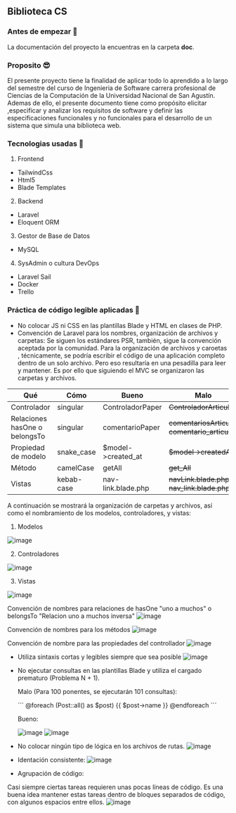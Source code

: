 ## **Biblioteca CS**

### **Antes de empezar 🚀**
La documentación del proyecto la encuentras en la carpeta **doc**.

### **Proposito 😎**

El presente proyecto tiene la finalidad de aplicar todo lo aprendido a lo largo del semestre del curso de Ingenieria de Software carrera profesional de Ciencias de la Computación de la Universidad Nacional de San Agustín.
Ademas de ello, el presente documento tiene como propósito elicitar ,especificar y analizar los requisitos de software y definir las especificaciones funcionales y no funcionales para el desarrollo de un sistema que simula una biblioteca web.

### **Tecnologias usadas 🦾**
1. Frontend
- TailwindCss
- Html5
- Blade Templates
2. Backend
- Laravel
- Eloquent ORM
3. Gestor de Base de Datos
- MySQL
4. SysAdmin o cultura DevOps
- Laravel Sail
- Docker
- Trello

### **Práctica de código legible aplicadas 🤖**
* No colocar JS ni CSS en las plantillas Blade y HTML en clases de PHP.
* Convención de Laravel para los nombres, organización de archivos y carpetas: Se siguen los estándares PSR, también, sigue la convención aceptada por la comunidad. Para la organización de archivos y caroetas , técnicamente, se podría escribir el código de una aplicación completo dentro de un solo archivo. Pero eso resultaría en una pesadilla para leer y mantener. Es por ello que siguiendo el MVC se organizaron las carpetas y archivos.

Qué | Cómo | Bueno | Malo
------------ | ------------- | ------------- | -------------
Controlador | singular | ControladorPaper | ~~ControladorArticulos~~
Relaciones hasOne o belongsTo | singular | comentarioPaper | ~~comentariosArticulo, comentario_articulo~~
Propiedad de modelo | snake_case | $model->created_at | ~~$model->createdAt~~
Método | camelCase | getAll | ~~get_All~~
Vistas | kebab-case | nav-link.blade.php | ~~navLink.blade.php, nav_link.blade.php~~

A continuación se mostrará la organización de carpetas y archivos, así como el nombramiento de los modelos, controladores, y vistas:
1. Modelos

![image](https://user-images.githubusercontent.com/38531618/187097116-b5833ddb-f8a6-4ce8-ba21-02435f43a11c.png)

2. Controladores

![image](https://user-images.githubusercontent.com/38531618/187097087-a9d6e205-6f7b-471f-b753-ec4f013b8b2e.png)

3. Vistas

![image](https://user-images.githubusercontent.com/38531618/187097135-acb8f7fd-73ec-4616-b831-2a661ef6e0d0.png)


Convención de nombres para relaciones de hasOne "uno a muchos" o belongsTo "Relacion uno a muchos inversa"
![image](https://user-images.githubusercontent.com/38531618/187097220-aa74192e-f9dc-49ef-8b5a-87ce1e13593d.png)

Convención de nombres para los métodos
![image](https://user-images.githubusercontent.com/38531618/187097322-d51013ae-67c6-493f-8e45-06059c62f5b8.png)

Convención de nombre para las propiedades del controllador
![image](https://user-images.githubusercontent.com/38531618/187097515-9997599f-ef67-492f-8244-fd484abd5f9e.png)

* Utiliza sintaxis cortas y legibles siempre que sea posible
![image](https://user-images.githubusercontent.com/38531618/187097718-b975287a-e843-42b7-b477-e55fc214df64.png)

* No ejecutar consultas en las plantillas Blade y utiliza el cargado prematuro (Problema N + 1).

    Malo (Para 100 ponentes, se ejecutarán 101 consultas):
    
    ´´´
    @foreach (Post::all() as $post)
        {{ $post->name }}
    @endforeach
    ´´´
    
    Bueno:
    
    ![image](https://user-images.githubusercontent.com/38531618/187097912-fc54d778-187b-474d-8b5c-32f33162013a.png)
    ![image](https://user-images.githubusercontent.com/38531618/187097935-260541ee-3daa-4b87-8e24-c2fb9ae078a1.png)

* No colocar ningún tipo de lógica en los archivos de rutas.
![image](https://user-images.githubusercontent.com/38531618/187097969-b0e28b9d-80af-4143-85bb-92c293bc1eac.png)

* Identación consistente:
   ![image](https://user-images.githubusercontent.com/38531618/187098112-763f01d6-7806-4b62-96ae-72c86f89ffc0.png)

* Agrupación de código:

Casi siempre ciertas tareas requieren unas pocas líneas de código. Es una buena idea mantener estas tareas dentro de bloques separados de código, con algunos espacios entre ellos.
![image](https://user-images.githubusercontent.com/38531618/187098234-f09692f5-6056-4135-9e4c-4b5f8aeb67ef.png)
